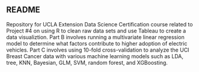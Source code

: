 ## README

Repository for UCLA Extension Data Science Certification course related to Project #4 on using R to clean raw data sets and use Tableau to create a data visualiztion. Part B involves running a multivariate linear regression model to determine what factors contribute to higher adoption of electric vehicles. Part C involves using 10-fold cross-validation to analyze the UCI Breast Cancer data with various machine learning models such as LDA, tree, KNN, Bayesian, GLM, SVM, random forest, and XGBoosting.
